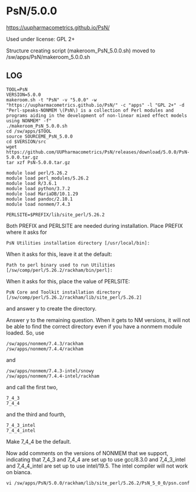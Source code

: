 PsN/5.0.0
=========

<https://uupharmacometrics.github.io/PsN/>

Used under license:
GPL 2+

Structure creating script (makeroom_PsN_5.0.0.sh) moved to /sw/apps/PsN/makeroom_5.0.0.sh

LOG
---

    TOOL=PsN
    VERSION=5.0.0
    makeroom.sh -t "PsN" -v "5.0.0" -w "https://uupharmacometrics.github.io/PsN/" -c "apps" -l "GPL 2+" -d "Perl-speaks-NONMEM \(PsN\) is a collection of Perl modules and programs aiding in the development of non-linear mixed effect models using NONMEM" -f"
    ./makeroom_PsN_5.0.0.sh
    cd /sw/apps/$TOOL
    source SOURCEME_PsN_5.0.0
    cd $VERSION/src
    wget https://github.com/UUPharmacometrics/PsN/releases/download/5.0.0/PsN-5.0.0.tar.gz
    tar xzf PsN-5.0.0.tar.gz

    module load perl/5.26.2
    module load perl_modules/5.26.2
    module load R/3.6.1
    module load python/3.7.2
    module load MariaDB/10.1.29
    module load pandoc/2.10.1
    module load nonmem/7.4.3

    PERLSITE=$PREFIX/lib/site_perl/5.26.2

Both PREFIX and PERLSITE are needed during installation.  Place PREFIX where it asks for

    PsN Utilities installation directory [/usr/local/bin]:

When it asks for this, leave it at the default:

    Path to perl binary used to run Utilities [/sw/comp/perl/5.26.2/rackham/bin/perl]:

When it asks for this, place the value of PERLSITE:

    PsN Core and Toolkit installation directory [/sw/comp/perl/5.26.2/rackham/lib/site_perl/5.26.2]

and answer y to create the directory.

Answer y to the remaining question.  When it gets to NM versions, it will not
be able to find the correct directory even if you have a nonmem module loaded.
So, use

    /sw/apps/nonmem/7.4.3/rackham
    /sw/apps/nonmem/7.4.4/rackham

and

    /sw/apps/nonmem/7.4.3-intel/snowy
    /sw/apps/nonmem/7.4.4-intel/rackham

and call the first two,

    7_4_3
    7_4_4

and the third and fourth,

    7_4_3_intel
    7_4_4_intel

Make 7_4_4 be the default.

Now add comments on the versions of NONMEM that we support, indicating that
7_4_3 and 7_4_4 are set up to use gcc/8.3.0 and 7_4_3_intel and 7_4_4_intel are
set up to use intel/19.5.  The intel compiler will not work on bianca.

    vi /sw/apps/PsN/5.0.0/rackham/lib/site_perl/5.26.2/PsN_5_0_0/psn.conf

